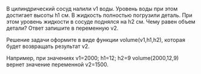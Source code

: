 В цилиндрический сосуд налили v1 воды. Уровень воды при этом достигает
высоты h1 см. В жидкость полностью погрузили деталь. При этом уровень жидкости в
сосуде поднялся на h2 см. Чему равен объем детали? Ответ запишите в переменную v2.

Решение задачи оформите в виде функции volume(v1,h1,h2), которая будет
возвращать результат v2.

Например, при значениях v1=2000; h1=12; h2=9 volume(2000,12,9) вернет значение
переменной v2=1500.
